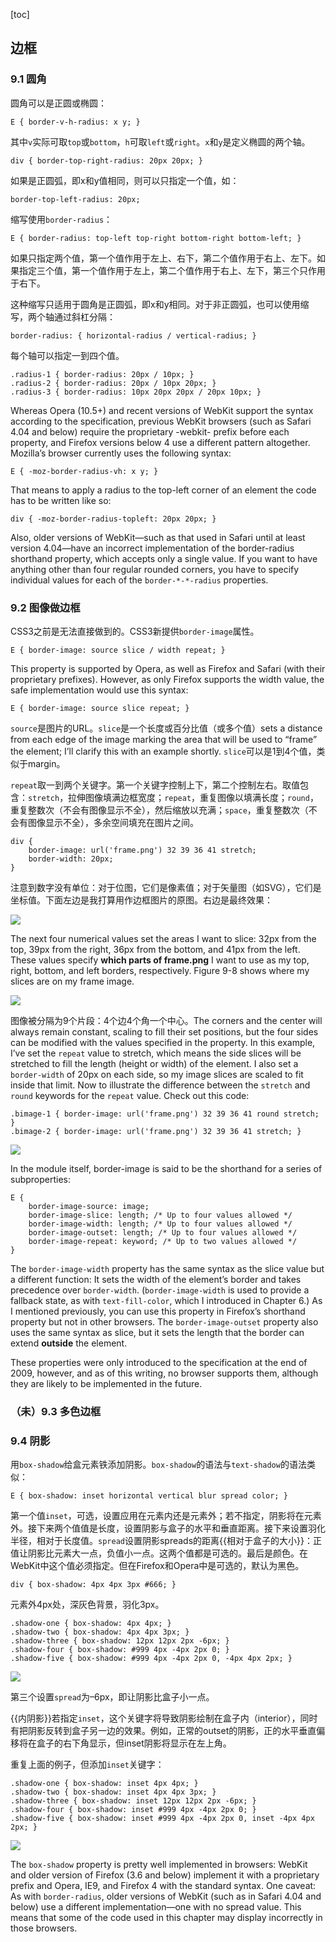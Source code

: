 [toc]

## 边框

### 9.1 圆角

圆角可以是正圆或椭圆：

	E { border-v-h-radius: x y; }

其中`v`实际可取`top`或`bottom`，`h`可取`left`或`right`。`x`和`y`是定义椭圆的两个轴。

	div { border-top-right-radius: 20px 20px; }

如果是正圆弧，即x和y值相同，则可以只指定一个值，如：

	border-top-left-radius: 20px;

缩写使用`border-radius`：

	E { border-radius: top-left top-right bottom-right bottom-left; }

如果只指定两个值，第一个值作用于左上、右下，第二个值作用于右上、左下。如果指定三个值，第一个值作用于左上，第二个值作用于右上、左下，第三个只作用于右下。

这种缩写只适用于圆角是正圆弧，即x和y相同。对于非正圆弧，也可以使用缩写，两个轴通过斜杠分隔：

	border-radius: { horizontal-radius / vertical-radius; }

每个轴可以指定一到四个值。

    .radius-1 { border-radius: 20px / 10px; }
    .radius-2 { border-radius: 20px / 10px 20px; }
    .radius-3 { border-radius: 10px 20px 20px / 20px 10px; }

Whereas Opera (10.5+) and recent versions of WebKit support the syntax according to the specification, previous WebKit browsers (such as Safari 4.04 and below) require the proprietary -webkit- prefix before each property, and Firefox versions below 4 use a different pattern altogether. Mozilla’s browser currently uses the following syntax:

	E { -moz-border-radius-vh: x y; }

That means to apply a radius to the top-left corner of an element the code has to be written like so:

	div { -moz-border-radius-topleft: 20px 20px; }

Also, older versions of WebKit—such as that used in Safari until at least version 4.04—have an incorrect implementation of the border-radius shorthand property, which accepts only a single value. If you want to have anything other than four regular rounded corners, you have to specify individual values for each of the `border-*-*-radius` properties.

### 9.2 图像做边框

CSS3之前是无法直接做到的。CSS3新提供`border-image`属性。

	E { border-image: source slice / width repeat; }

This property is supported by Opera, as well as Firefox and Safari (with their proprietary prefixes). However, as only Firefox supports the width value, the safe implementation would use this syntax:

	E { border-image: source slice repeat; }

`source`是图片的URL。`slice`是一个长度或百分比值（或多个值）sets a distance from each edge of the image marking the area that will be used to “frame” the element; I’ll clarify this with an example shortly. `slice`可以是1到4个值，类似于margin。

`repeat`取一到两个关键字。第一个关键字控制上下，第二个控制左右。取值包含：`stretch`，拉伸图像填满边框宽度；`repeat`，重复图像以填满长度；`round`，重复整数次（不会有图像显示不全），然后缩放以充满；`space`，重复整数次（不会有图像显示不全），多余空间填充在图片之间。

    div {
        border-image: url('frame.png') 32 39 36 41 stretch;
        border-width: 20px;
    }

注意到数字没有单位：对于位图，它们是像素值；对于矢量图（如SVG），它们是坐标值。下面左边是我打算用作边框图片的原图。右边是最终效果：

![](img/border-image.png)

The next four numerical values set the areas I want to slice: 32px from the top, 39px from the right, 36px from the bottom, and 41px from the left. These values specify **which parts of frame.png** I want to use as my top, right, bottom, and left borders, respectively. Figure 9-8 shows where my slices are on my frame image.

![](img/border-image-slice.png)

图像被分隔为9个片段：4个边4个角一个中心。The corners and the center will always remain constant, scaling to fill their set positions, but the four sides can be modified with the values specified in the property. In this example, I’ve set the `repeat` value to stretch, which means the side slices will be stretched to fill the length (height or width) of the element. I also set a `border-width` of 20px on each side, so my image slices are scaled to fit inside that limit. Now to illustrate the difference between the `stretch` and `round` keywords for the `repeat` value. Check out this code:

	.bimage-1 { border-image: url('frame.png') 32 39 36 41 round stretch; }
	.bimage-2 { border-image: url('frame.png') 32 39 36 41 stretch; }

![](img/border-image-repeat.png)

In the module itself, border-image is said to be the shorthand for a series of subproperties:

    E {
        border-image-source: image;
        border-image-slice: length; /* Up to four values allowed */
        border-image-width: length; /* Up to four values allowed */
        border-image-outset: length; /* Up to four values allowed */
        border-image-repeat: keyword; /* Up to two values allowed */
    }

The `border-image-width` property has the same syntax as the slice value but a different function: It sets the width of the element’s border and takes precedence over `border-width`. (`border-image-width` is used to provide a fallback state, as with `text-fill-color`, which I introduced in Chapter 6.) As I mentioned previously, you can use this property in Firefox’s shorthand property but not in other browsers. The `border-image-outset` property also uses the same syntax as slice, but it sets the length that the border can extend **outside** the element.

These properties were only introduced to the specification at the end of 2009, however, and as of this writing, no browser supports them, although they are likely to be implemented in the future.

### （未）9.3 多色边框

### 9.4 阴影

用`box-shadow`给盒元素铁添加阴影。`box-shadow`的语法与`text-shadow`的语法类似：

	E { box-shadow: inset horizontal vertical blur spread color; }

第一个值`inset`，可选，设置应用在元素内还是元素外；若不指定，阴影将在元素外。接下来两个值值是长度，设置阴影与盒子的水平和垂直距离。接下来设置羽化半径，相对于长度值。`spread`设置阴影spreads的距离{{相对于盒子的大小}}：正值让阴影比元素大一点，负值小一点。这两个值都是可选的。最后是颜色。在WebKit中这个值必须指定。但在Firefox和Opera中是可选的，默认为黑色。

	div { box-shadow: 4px 4px 3px #666; }

元素外4px处，深灰色背景，羽化3px。

    .shadow-one { box-shadow: 4px 4px; }
    .shadow-two { box-shadow: 4px 4px 3px; }
    .shadow-three { box-shadow: 12px 12px 2px -6px; }
    .shadow-four { box-shadow: #999 4px -4px 2px 0; }
    .shadow-five { box-shadow: #999 4px -4px 2px 0, -4px 4px 2px; }

![](img/box-shadow.png)

第三个设置`spread`为–6px，即让阴影比盒子小一点。

{{内阴影}}若指定`inset`，这个关键字将导致阴影绘制在盒子内（interior），同时有把阴影反转到盒子另一边的效果。例如，正常的outset的阴影，正的水平垂直偏移将在盒子的右下角显示，但inset阴影将显示在左上角。

重复上面的例子，但添加`inset`关键字：

    .shadow-one { box-shadow: inset 4px 4px; }
    .shadow-two { box-shadow: inset 4px 4px 3px; }
    .shadow-three { box-shadow: inset 12px 12px 2px -6px; }
    .shadow-four { box-shadow: inset #999 4px -4px 2px 0; }
    .shadow-five { box-shadow: inset #999 4px -4px 2px 0, inset -4px 4px 2px; }

![](img/box-shadow-inset.png)

The `box-shadow` property is pretty well implemented in browsers: WebKit and older version of Firefox (3.6 and below) implement it with a proprietary prefix and Opera, IE9, and Firefox 4 with the standard syntax. One caveat: As with `border-radius`, older versions of WebKit (such as in Safari 4.04 and below) use a different implementation—one with no spread value. This means that some of the code used in this chapter may display incorrectly in those browsers.